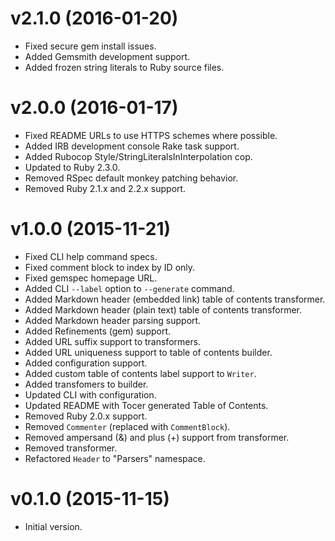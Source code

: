 # v2.1.0 (2016-01-20)

- Fixed secure gem install issues.
- Added Gemsmith development support.
- Added frozen string literals to Ruby source files.

# v2.0.0 (2016-01-17)

- Fixed README URLs to use HTTPS schemes where possible.
- Added IRB development console Rake task support.
- Added Rubocop Style/StringLiteralsInInterpolation cop.
- Updated to Ruby 2.3.0.
- Removed RSpec default monkey patching behavior.
- Removed Ruby 2.1.x and 2.2.x support.

# v1.0.0 (2015-11-21)

- Fixed CLI help command specs.
- Fixed comment block to index by ID only.
- Fixed gemspec homepage URL.
- Added CLI `--label` option to `--generate` command.
- Added Markdown header (embedded link) table of contents transformer.
- Added Markdown header (plain text) table of contents transformer.
- Added Markdown header parsing support.
- Added Refinements (gem) support.
- Added URL suffix support to transformers.
- Added URL uniqueness support to table of contents builder.
- Added configuration support.
- Added custom table of contents label support to `Writer`.
- Added transfomers to builder.
- Updated CLI with configuration.
- Updated README with Tocer generated Table of Contents.
- Removed Ruby 2.0.x support.
- Removed `Commenter` (replaced with `CommentBlock`).
- Removed ampersand (&) and plus (+) support from transformer.
- Removed transformer.
- Refactored `Header` to "Parsers" namespace.

# v0.1.0 (2015-11-15)

- Initial version.
